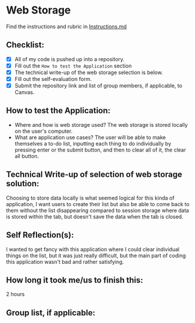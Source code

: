 # Web Storage

Find the instructions and rubric in [Instructions.md](Instructions.md)

## Checklist:

- [x] All of my code is pushed up into a repository.
- [x] Fill out the `How to test the Application` section
- [x] The technical write-up of the web storage selection is below.
- [x] Fill out the self-evaluation form.
- [x] Submit the repository link and list of group members, if applicable, to Canvas.

## How to test the Application:

* Where and how is web storage used?
The web storage is stored locally on the user's computer.
* What are application use cases?
The user will be able to make themselves a to-do list, inputting each thing to do individually by pressing enter or the submit button, and then to clear all of it, the clear all button.
## Technical Write-up of selection of web storage solution:
Choosing to store data locally is what seemed logical for this kinda of application, I want users to create their list but also be able to come back to them without the list disappearing compared to session storage where data is stored within the tab, but doesn't save the data when the tab is closed. 
## Self Reflection(s):
I wanted to get fancy with this application where I could clear individual things on the list, but it was just really difficult, but the main part of coding this application wasn't bad and rather satisfying.
## How long it took me/us to finish this:
2 hours
## Group list, if applicable:
